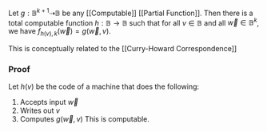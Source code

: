 Let $g:\mathbb{B}^{k+1}\dashrightarrow \mathbb{B}$ be any [[Computable]] [[Partial Function]].
Then there is a total computable function $h:\mathbb{B}\to \mathbb{B}$ such that for all $v\in \mathbb{B}$ and all $\vec{w}\in \mathbb{B}^{k}$, we have $f_{h(v),k}(\vec{w})=g(\vec{w},v)$.

This is conceptually related to the [[Curry-Howard Correspondence]]

### Proof 
Let $h(v)$ be the code of a machine that does the following:
1. Accepts input $\vec{w}$
2. Writes out $v$
3. Computes $g(\vec{w},v)$
This is computable.